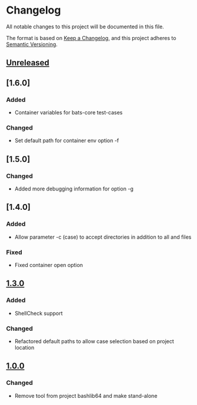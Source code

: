 # Changelog

All notable changes to this project will be documented in this file.

The format is based on [Keep a Changelog](https://keepachangelog.com/en/1.0.0/),
and this project adheres to [Semantic Versioning](https://semver.org/spec/v2.0.0.html).

## [Unreleased]

## [1.6.0]

### Added

- Container variables for bats-core test-cases

### Changed

- Set default path for container env option -f

## [1.5.0]

### Changed

- Added more debugging information for option -g

## [1.4.0]

### Added

- Allow parameter -c (case) to accept directories in addition to all and files

### Fixed

- Fixed container open option

## [1.3.0]

### Added

- ShellCheck support

### Changed

- Refactored default paths to allow case selection based on project location

## [1.0.0]

### Changed

- Remove tool from project bashlib64 and make stand-alone

[Unreleased]: https://github.com/serdigital64/testmansh/compare/1.3.0...HEAD
[1.3.0]: https://github.com/serdigital64/testmansh/compare/1.0.0...1.3.0
[1.0.0]: https://github.com/serdigital64/testmansh/releases/tag/1.0.0
